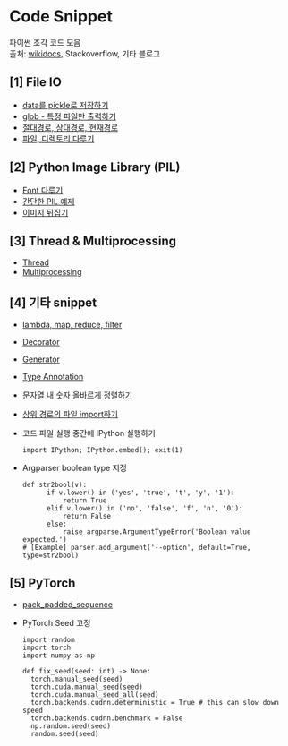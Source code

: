 # Code Snippet

파이썬 조각 코드 모음 <br/>
출처: [wikidocs](https://wikidocs.net/book/536), Stackoverflow, 기타 블로그


## [1] File IO

- [data를 pickle로 저장하기](https://wikidocs.net/8929)
- [glob - 특정 파일만 출력하기](https://wikidocs.net/3746)
- [절대경로, 상대경로, 현재경로](https://wikidocs.net/3716)
- [파일, 디렉토리 다루기](https://wikidocs.net/3717)

## [2] Python Image Library (PIL)

- [Font 다루기](https://wikidocs.net/12157)
- [간단한 PIL 예제](https://wikidocs.net/3702)
- [이미지 뒤집기](https://wikidocs.net/12205)

## [3] Thread & Multiprocessing

- [Thread](https://niceman.tistory.com/138?category=940952)
- [Multiprocessing](https://niceman.tistory.com/145?category=940952)

## [4] 기타 snippet

- [lambda, map, reduce, filter](https://wikidocs.net/64)
- [Decorator](https://velog.io/@doondoony/Python-Decorator-101)
- [Generator](https://wikidocs.net/16069)
- [Type Annotation](https://www.daleseo.com/python-typing/)
- [문자열 내 숫자 올바르게 정렬하기](https://stackoverflow.com/questions/5967500/how-to-correctly-sort-a-string-with-a-number-inside)
- [상위 경로의 파일 import하기](https://seongkyun.github.io/others/2019/04/29/python_import/)
- 코드 파일 실행 중간에 IPython 실행하기
  ```python3
  import IPython; IPython.embed(); exit(1)
  ```
  
- Argparser boolean type 지정
  ```python3
  def str2bool(v):
        if v.lower() in ('yes', 'true', 't', 'y', '1'):
            return True
        elif v.lower() in ('no', 'false', 'f', 'n', '0'):
            return False
        else:
            raise argparse.ArgumentTypeError('Boolean value expected.')
  # [Example] parser.add_argument('--option', default=True, type=str2bool)
  ```
  
## [5] PyTorch

- [pack_padded_sequence](https://simonjisu.github.io/nlp/2018/07/05/packedsequence.html)
  
- PyTorch Seed 고정
  ```python3
  import random
  import torch
  import numpy as np
  
  def fix_seed(seed: int) -> None:
    torch.manual_seed(seed)
    torch.cuda.manual_seed(seed)
    torch.cuda.manual_seed_all(seed)
    torch.backends.cudnn.deterministic = True # this can slow down speed
    torch.backends.cudnn.benchmark = False
    np.random.seed(seed)
    random.seed(seed)
  ```
